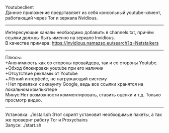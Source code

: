 Youtubeclient  
Данное приложение представляет из себя консольный youtube-клиент, работающий через Tor и зеркала Nvidious.  
***
Интересующие каналы необходимо добавить в channels.txt, причём ссылки должны быть именно на зеркало Invidious.  
В качестве примера: https://invidious.namazso.eu/search?q=Netstalkers  
***
Плюсы:  
+Анонимность как со стороны провайдера, так и со стороны Youtube.  
+Обход блокировки youtube при его наличии  
+Отсутствие рекламы от Youtube  
+Лёгкий интерфейс, не нагружающий систему  
+Нет привязки к аккаунту Google, ведь все ссылки хранятся на локальном компьютере    
Минус:Нет возможности комментировать, ставить оценки и т.д. Только просмотр видео.  
***
Установка: ./install.sh Этот скрипт установит необходимые пакеты, а так же проверит работу Tor и Proxychains  
Запуск: ./start.sh
